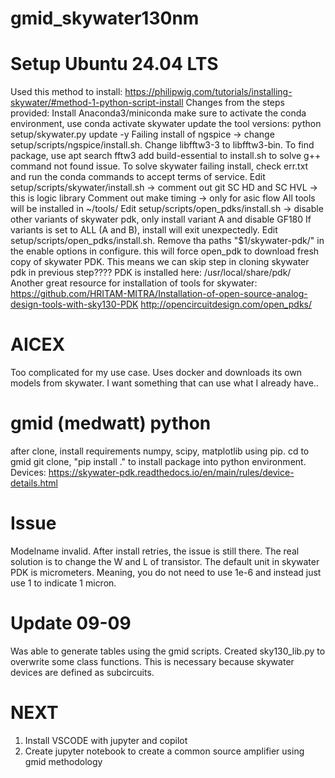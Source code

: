 # gmid_skywater130nm

# Setup Ubuntu 24.04 LTS

Used this method to install: https://philipwig.com/tutorials/installing-skywater/#method-1-python-script-install
Changes from the steps provided:
Install Anaconda3/miniconda
make sure to activate the conda environment, use conda activate skywater
update the tool versions: python setup/skywater.py update -y
Failing install of ngspice -> change setup/scripts/ngspice/install.sh. Change libfftw3-3 to libfftw3-bin.
To find package, use apt search fftw3
add build-essential to install.sh to solve g++ command not found issue.
To solve skywater failing install, check err.txt and run the conda commands to accept terms of service.
Edit setup/scripts/skywater/install.sh -> comment out git SC HD and SC HVL -> this is logic library
Comment out make timing -> only for asic flow
All tools will be installed in ~/tools/
Edit setup/scripts/open_pdks/install.sh -> disable other variants of skywater pdk, only install variant A and disable GF180
If variants is set to ALL (A and B), install will exit unexpectedly.
Edit setup/scripts/open_pdks/install.sh. Remove tha paths "$1/skywater-pdk/" in the enable options in configure. this will force open_pdk to download fresh copy of skywater PDK.
This means we can skip step in cloning skywater pdk in previous step????
PDK is installed here: /usr/local/share/pdk/
Another great resource for installation of tools for skywater: https://github.com/HRITAM-MITRA/Installation-of-open-source-analog-design-tools-with-sky130-PDK
http://opencircuitdesign.com/open_pdks/

# AICEX
Too complicated for my use case. Uses docker and downloads its own models from skywater. I want something that can use what I already have..

# gmid (medwatt) python
after clone, install requirements numpy, scipy, matplotlib using pip.
cd to gmid git clone, "pip install ." to install package into python environment.
Devices: https://skywater-pdk.readthedocs.io/en/main/rules/device-details.html

# Issue
Modelname invalid. After install retries, the issue is still there. The real solution is to change the W and L of transistor. The default unit in skywater PDK is micrometers. Meaning, you do not need to use 1e-6 and instead just use 1 to indicate 1 micron.

# Update 09-09
Was able to generate tables using the gmid scripts. Created sky130_lib.py to overwrite some class functions. This is necessary because skywater devices are defined as subcircuits.

# NEXT
1. Install VSCODE with jupyter and copilot
2. Create jupyter notebook to create a common source amplifier using gmid methodology